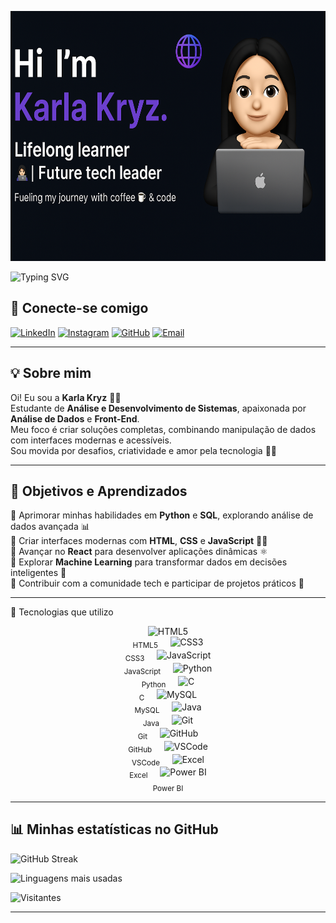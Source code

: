 <p align="center">
  <img src="karla.png" alt="Banner Karla Kryz" width="800" height="400"/>
</p>


![Typing SVG](https://readme-typing-svg.demolab.com?font=Fira+Code&size=25&pause=1000&color=F772D4&center=true&vCenter=true&width=1000&lines=👩‍💻+Me+chamo+Karla%2C+seja+bem-vindo(a)+ao+meu+GitHub!;📚+Aprendizado+constante+em+tecnologia;💡+Transformando+ideias+em+código+inovador!;🚀+Sempre+em+evolução+no+universo+digital!)
>





## 🤝 Conecte-se comigo

[![LinkedIn](https://img.shields.io/badge/LinkedIn-%230077B5.svg?style=flat&logo=linkedin&logoColor=white)](https://www.linkedin.com/in/karla-almeida-7761932b0/) 
[![Instagram](https://img.shields.io/badge/Instagram-%23E4405F.svg?style=flat&logo=instagram&logoColor=white)](https://www.instagram.com/karlinhakryzz/) 
[![GitHub](https://img.shields.io/badge/GitHub-%23000000.svg?style=flat&logo=github&logoColor=white)](https://github.com/karlakryz-codes) 
[![Email](https://img.shields.io/badge/Email-%23D14836.svg?style=flat&logo=gmail&logoColor=white)](mailto:karlakryz.codes@outlook.com)

---

## 💡 Sobre mim

Oi! Eu sou a **Karla Kryz** 👩‍💻  
Estudante de **Análise e Desenvolvimento de Sistemas**, apaixonada por **Análise de Dados** e **Front-End**.  
Meu foco é criar soluções completas, combinando manipulação de dados com interfaces modernas e acessíveis.  
Sou movida por desafios, criatividade e amor pela tecnologia 💜✨

---

## 🎯 Objetivos e Aprendizados

🔹 Aprimorar minhas habilidades em **Python** e **SQL**, explorando análise de dados avançada 📊  
🔹 Criar interfaces modernas com **HTML**, **CSS** e **JavaScript** 🧑‍🎨  
🔹 Avançar no **React** para desenvolver aplicações dinâmicas ⚛️  
🔹 Explorar **Machine Learning** para transformar dados em decisões inteligentes 🤖  
🔹 Contribuir com a comunidade tech e participar de projetos práticos 🤝  

---

🧠 Tecnologias que utilizo
<p align="center"> <img src="https://cdn.jsdelivr.net/gh/devicons/devicon/icons/html5/html5-original.svg" width="50" alt="HTML5"/><br><sub>HTML5</sub> &nbsp;&nbsp;&nbsp; <img src="https://cdn.jsdelivr.net/gh/devicons/devicon/icons/css3/css3-original.svg" width="50" alt="CSS3"/><br><sub>CSS3</sub> &nbsp;&nbsp;&nbsp; <img src="https://cdn.jsdelivr.net/gh/devicons/devicon/icons/javascript/javascript-original.svg" width="50" alt="JavaScript"/><br><sub>JavaScript</sub> &nbsp;&nbsp;&nbsp; <img src="https://cdn.jsdelivr.net/gh/devicons/devicon/icons/python/python-original.svg" width="50" alt="Python"/><br><sub>Python</sub> &nbsp;&nbsp;&nbsp; <img src="https://cdn.jsdelivr.net/gh/devicons/devicon/icons/c/c-original.svg" width="50" alt="C"/><br><sub>C</sub> &nbsp;&nbsp;&nbsp; <img src="https://cdn.jsdelivr.net/gh/devicons/devicon/icons/mysql/mysql-original.svg" width="50" alt="MySQL"/><br><sub>MySQL</sub> &nbsp;&nbsp;&nbsp; <img src="https://cdn.jsdelivr.net/gh/devicons/devicon/icons/java/java-original.svg" width="50" alt="Java"/><br><sub>Java</sub> &nbsp;&nbsp;&nbsp; <img src="https://cdn.jsdelivr.net/gh/devicons/devicon/icons/git/git-original.svg" width="50" alt="Git"/><br><sub>Git</sub> &nbsp;&nbsp;&nbsp; <img src="https://cdn.jsdelivr.net/gh/devicons/devicon/icons/github/github-original.svg" width="50" alt="GitHub"/><br><sub>GitHub</sub> &nbsp;&nbsp;&nbsp; <img src="https://cdn.jsdelivr.net/gh/devicons/devicon/icons/vscode/vscode-original.svg" width="50" alt="VSCode"/><br><sub>VSCode</sub> &nbsp;&nbsp;&nbsp; <img src="https://img.icons8.com/color/48/000000/microsoft-excel-2019--v1.png" width="50" alt="Excel"/><br><sub>Excel</sub> &nbsp;&nbsp;&nbsp; <img src="https://img.icons8.com/color/48/000000/power-bi.png" width="50" alt="Power BI"/><br><sub>Power BI</sub> </p>




---

## 📊 Minhas estatísticas no GitHub

![GitHub Streak](https://github-readme-streak-stats.herokuapp.com/?user=karlakryz-codes&theme=radical)

![Linguagens mais usadas](https://github-readme-stats.vercel.app/api/top-langs/?username=karlakryz-codes&layout=compact&langs_count=8&theme=radical)

![Visitantes](https://komarev.com/ghpvc/?username=karlakryz-codes&label=Profile+visits&color=F772D4&style=flat)

---

<!--
karlakryz-codes/karlakryz-codes is a ✨ special ✨ repository because its `README.md` (this file) appears on your GitHub profile.
-->
